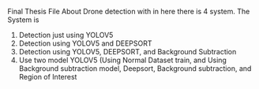 Final Thesis File About Drone detection with in here there is 4 system.
The System is
1. Detection just using YOLOV5
2. Detection using YOLOV5 and DEEPSORT
3. Detection using YOLOV5, DEEPSORT, and Background Subtraction
4. Use two model YOLOV5 (Using Normal Dataset train, and Using Background subtraction model, Deepsort, Background subtraction, and Region of Interest
